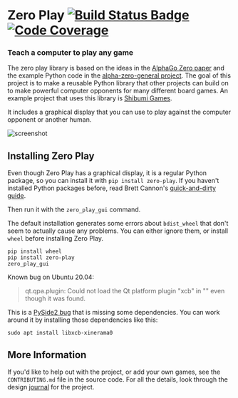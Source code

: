 # Zero Play [![Build Status Badge]][latest build] [![Code Coverage]][codecov]
### Teach a computer to play any game

[Build Status Badge]: https://travis-ci.org/donkirkby/zero-play.svg?branch=master
[latest build]: https://travis-ci.org/donkirkby/zero-play
[Code Coverage]: https://codecov.io/github/donkirkby/zero-play/coverage.svg?branch=master
[codecov]: https://codecov.io/github/donkirkby/zero-play?branch=master
[journal]: docs/journal
[screenshot]: https://donkirkby.github.io/zero-play/images/screenshot.png

The zero play library is based on the ideas in the [AlphaGo Zero paper] and the
example Python code in the [alpha-zero-general project]. The goal of this
project is to make a reusable Python library that other projects can build on
to make powerful computer opponents for many different board games. An example
project that uses this library is [Shibumi Games].

It includes a graphical display that you can use to play against the computer
opponent or another human.

![screenshot]

[AlphaGo Zero paper]: https://deepmind.com/blog/alphago-zero-learning-scratch/
[alpha-zero-general project]: https://github.com/suragnair/alpha-zero-general
[Shibumi Games]: https://donkirkby.github.io/shibumi-games/

## Installing Zero Play
Even though Zero Play has a graphical display, it is a regular Python package,
so you can install it with `pip install zero-play`. If you haven't installed
Python packages before, read Brett Cannon's [quick-and-dirty guide].

Then run it with the `zero_play_gui` command.

The default installation generates some errors about `bdist_wheel` that don't
seem to actually cause any problems. You can either ignore them, or install
`wheel` before installing Zero Play.

    pip install wheel
    pip install zero-play
    zero_play_gui

Known bug on Ubuntu 20.04:

> qt.qpa.plugin: Could not load the Qt platform plugin "xcb" in "" even though
> it was found.

This is a [PySide2 bug] that is missing some dependencies. You can work around
it by installing those dependencies like this:

    sudo apt install libxcb-xinerama0

[quick-and-dirty guide]: https://snarky.ca/a-quick-and-dirty-guide-on-how-to-install-packages-for-python/
[PySide2 bug]: https://bugreports.qt.io/browse/QTBUG-84749

## More Information
If you'd like to help out with the project, or add your own games, see the
`CONTRIBUTING.md` file in the source code. For all the details, look through the
design [journal] for the project.

